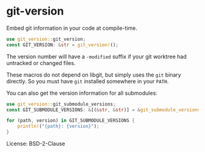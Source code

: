 # git-version

Embed git information in your code at compile-time.

```rust
use git_version::git_version;
const GIT_VERSION: &str = git_version!();
```

The version number will have a `-modified` suffix if your git worktree had
untracked or changed files.

These macros do not depend on libgit, but simply uses the `git` binary directly.
So you must have `git` installed somewhere in your `PATH`.

You can also get the version information for all submodules:
```rust
use git_version::git_submodule_versions;
const GIT_SUBMODULE_VERSIONS: &[(&str, &str)] = &git_submodule_versions!();

for (path, version) in GIT_SUBMODULE_VERSIONS {
    println!("{path}: {version}");
}
```

License: BSD-2-Clause
